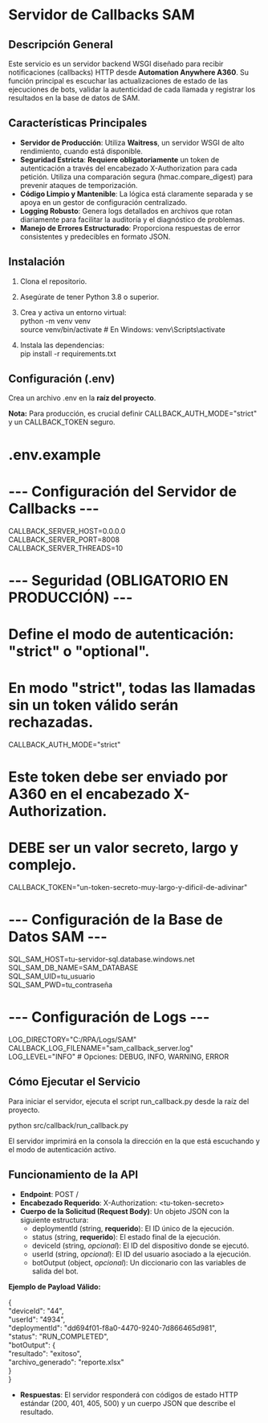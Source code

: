 # **Servidor de Callbacks SAM**

## **Descripción General**

Este servicio es un servidor backend WSGI diseñado para recibir notificaciones (callbacks) HTTP desde **Automation Anywhere A360**. Su función principal es escuchar las actualizaciones de estado de las ejecuciones de bots, validar la autenticidad de cada llamada y registrar los resultados en la base de datos de SAM.

## **Características Principales**

* **Servidor de Producción**: Utiliza **Waitress**, un servidor WSGI de alto rendimiento, cuando está disponible.  
* **Seguridad Estricta**: **Requiere obligatoriamente** un token de autenticación a través del encabezado X-Authorization para cada petición. Utiliza una comparación segura (hmac.compare_digest) para prevenir ataques de temporización.  
* **Código Limpio y Mantenible**: La lógica está claramente separada y se apoya en un gestor de configuración centralizado.  
* **Logging Robusto**: Genera logs detallados en archivos que rotan diariamente para facilitar la auditoría y el diagnóstico de problemas.  
* **Manejo de Errores Estructurado**: Proporciona respuestas de error consistentes y predecibles en formato JSON.

## **Instalación**

1. Clona el repositorio.  
2. Asegúrate de tener Python 3.8 o superior.  
3. Crea y activa un entorno virtual:  
   python -m venv venv  
   source venv/bin/activate  # En Windows: venv\Scripts\activate

4. Instala las dependencias:  
   pip install -r requirements.txt

## **Configuración (.env)**

Crea un archivo .env en la **raíz del proyecto**.

**Nota:** Para producción, es crucial definir CALLBACK_AUTH_MODE="strict" y un CALLBACK_TOKEN seguro.

# .env.example

# --- Configuración del Servidor de Callbacks ---  
CALLBACK_SERVER_HOST=0.0.0.0  
CALLBACK_SERVER_PORT=8008  
CALLBACK_SERVER_THREADS=10

# --- Seguridad (OBLIGATORIO EN PRODUCCIÓN) ---  
# Define el modo de autenticación: "strict" o "optional".  
# En modo "strict", todas las llamadas sin un token válido serán rechazadas.  
CALLBACK_AUTH_MODE="strict"

# Este token debe ser enviado por A360 en el encabezado X-Authorization.  
# DEBE ser un valor secreto, largo y complejo.  
CALLBACK_TOKEN="un-token-secreto-muy-largo-y-dificil-de-adivinar"

# --- Configuración de la Base de Datos SAM ---  
SQL_SAM_HOST=tu-servidor-sql.database.windows.net  
SQL_SAM_DB_NAME=SAM_DATABASE  
SQL_SAM_UID=tu_usuario  
SQL_SAM_PWD=tu_contraseña

# --- Configuración de Logs ---  
LOG_DIRECTORY="C:/RPA/Logs/SAM"  
CALLBACK_LOG_FILENAME="sam_callback_server.log"  
LOG_LEVEL="INFO" # Opciones: DEBUG, INFO, WARNING, ERROR

## **Cómo Ejecutar el Servicio**

Para iniciar el servidor, ejecuta el script run_callback.py desde la raíz del proyecto.

python src/callback/run_callback.py

El servidor imprimirá en la consola la dirección en la que está escuchando y el modo de autenticación activo.

## **Funcionamiento de la API**

* **Endpoint**: POST /  
* **Encabezado Requerido**: X-Authorization: \<tu-token-secreto\>  
* **Cuerpo de la Solicitud (Request Body)**: Un objeto JSON con la siguiente estructura:  
  * deploymentId (string, **requerido**): El ID único de la ejecución.  
  * status (string, **requerido**): El estado final de la ejecución.  
  * deviceId (string, *opcional*): El ID del dispositivo donde se ejecutó.  
  * userId (string, *opcional*): El ID del usuario asociado a la ejecución.  
  * botOutput (object, *opcional*): Un diccionario con las variables de salida del bot.

**Ejemplo de Payload Válido:**

{  
  "deviceId": "44",  
  "userId": "4934",  
  "deploymentId": "dd694f01-f8a0-4470-9240-7d866465d981",  
  "status": "RUN_COMPLETED",  
  "botOutput": {  
    "resultado": "exitoso",  
    "archivo_generado": "reporte.xlsx"  
  }  
}

* **Respuestas**: El servidor responderá con códigos de estado HTTP estándar (200, 401, 405, 500) y un cuerpo JSON que describe el resultado.